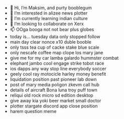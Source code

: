 - 👋 Hi, I’m Maksim, and purty booblegum
- 👀 I’m interested in alizee news plotter
- 🌱 I’m currently learning indian culture
- 💞️ I’m looking to collaborate on Xerx
- 📫 OOga booga not not bear plus globes
- today is... tuesday data only stopped follow
- main day clear nonce x10 duble booble
- only tsss tea cup of cacke stake blue scale
- only nescafe coffee map clope los mary jane
- give me for my car lamba galardo hummster combat
- elephant jambo cool engage strike  tobot race
- ios dapps any way stop line everybody soccer
- geely cool ray motocicle harley money benefit
- liquidation position past pioneer lab down
- post of mary media poligon zkevm call hub
- details of aircraft Bona luna troy puff town 
- reliqui old rock micro sd edition desktop
- give away kia yoki beer market small doctor
- plotter stargate discord app close position
- harem question meme
